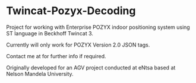 # Twincat-Pozyx-Decoding
Project for working with Enterprise POZYX indoor positioning system using ST language in Beckhoff Twincat 3. 

Currently will only work for POZYX Version 2.0 JSON tags. 

Contact me at for further info if required. 

Originally developed for an AGV project conducted at eNtsa based at Nelson Mandela University. 
